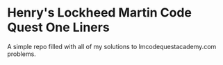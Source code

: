 # Henry's Lockheed Martin Code Quest One Liners
A simple repo filled with all of my solutions to lmcodequestacademy.com problems.
